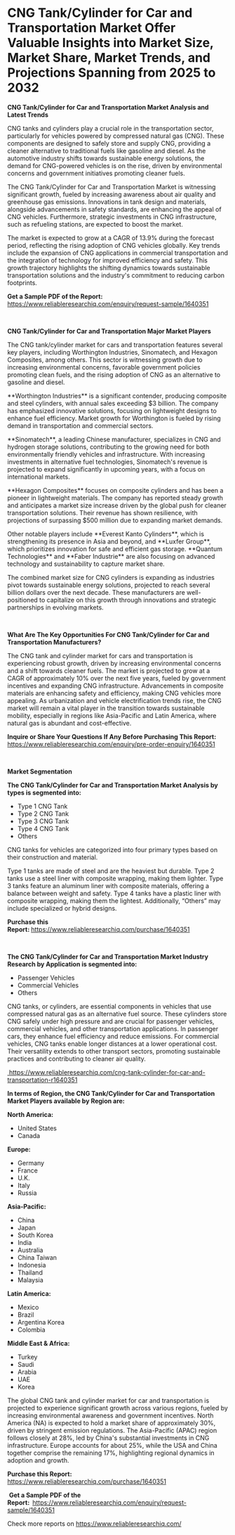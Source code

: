<p><h1>CNG Tank/Cylinder for Car and Transportation Market Offer Valuable Insights into Market Size, Market Share, Market Trends, and Projections Spanning from 2025 to 2032</h1></p><p><strong>CNG Tank/Cylinder for Car and Transportation Market Analysis and Latest Trends</strong></p>
<p><p>CNG tanks and cylinders play a crucial role in the transportation sector, particularly for vehicles powered by compressed natural gas (CNG). These components are designed to safely store and supply CNG, providing a cleaner alternative to traditional fuels like gasoline and diesel. As the automotive industry shifts towards sustainable energy solutions, the demand for CNG-powered vehicles is on the rise, driven by environmental concerns and government initiatives promoting cleaner fuels.</p><p>The CNG Tank/Cylinder for Car and Transportation Market is witnessing significant growth, fueled by increasing awareness about air quality and greenhouse gas emissions. Innovations in tank design and materials, alongside advancements in safety standards, are enhancing the appeal of CNG vehicles. Furthermore, strategic investments in CNG infrastructure, such as refueling stations, are expected to boost the market.</p><p>The market is expected to grow at a CAGR of 13.9% during the forecast period, reflecting the rising adoption of CNG vehicles globally. Key trends include the expansion of CNG applications in commercial transportation and the integration of technology for improved efficiency and safety. This growth trajectory highlights the shifting dynamics towards sustainable transportation solutions and the industry's commitment to reducing carbon footprints.</p></p>
<p><strong>Get a Sample PDF of the Report:&nbsp;</strong> <a href="https://www.reliableresearchiq.com/enquiry/request-sample/1640351?utm_campaign=1674&utm_medium=2&utm_source=Github&utm_content=ia&utm_term=02032025&utm_id=cng-tankcylinder-for-car-and-transportation">https://www.reliableresearchiq.com/enquiry/request-sample/1640351</a></p>
<p>&nbsp;</p>
<p><strong>CNG Tank/Cylinder for Car and Transportation Major Market Players</strong></p>
<p><p>The CNG tank/cylinder market for cars and transportation features several key players, including Worthington Industries, Sinomatech, and Hexagon Composites, among others. This sector is witnessing growth due to increasing environmental concerns, favorable government policies promoting clean fuels, and the rising adoption of CNG as an alternative to gasoline and diesel.</p><p>**Worthington Industries** is a significant contender, producing composite and steel cylinders, with annual sales exceeding $3 billion. The company has emphasized innovative solutions, focusing on lightweight designs to enhance fuel efficiency. Market growth for Worthington is fueled by rising demand in transportation and commercial sectors.</p><p>**Sinomatech**, a leading Chinese manufacturer, specializes in CNG and hydrogen storage solutions, contributing to the growing need for both environmentally friendly vehicles and infrastructure. With increasing investments in alternative fuel technologies, Sinomatech's revenue is projected to expand significantly in upcoming years, with a focus on international markets.</p><p>**Hexagon Composites** focuses on composite cylinders and has been a pioneer in lightweight materials. The company has reported steady growth and anticipates a market size increase driven by the global push for cleaner transportation solutions. Their revenue has shown resilience, with projections of surpassing $500 million due to expanding market demands.</p><p>Other notable players include **Everest Kanto Cylinders**, which is strengthening its presence in Asia and beyond, and **Luxfer Group**, which prioritizes innovation for safe and efficient gas storage. **Quantum Technologies** and **Faber Industrie** are also focusing on advanced technology and sustainability to capture market share.</p><p>The combined market size for CNG cylinders is expanding as industries pivot towards sustainable energy solutions, projected to reach several billion dollars over the next decade. These manufacturers are well-positioned to capitalize on this growth through innovations and strategic partnerships in evolving markets.</p></p>
<p>&nbsp;</p>
<p><strong>What Are The Key Opportunities For CNG Tank/Cylinder for Car and Transportation Manufacturers?</strong></p>
<p><p>The CNG tank and cylinder market for cars and transportation is experiencing robust growth, driven by increasing environmental concerns and a shift towards cleaner fuels.  The market is projected to grow at a CAGR of approximately 10% over the next five years, fueled by government incentives and expanding CNG infrastructure. Advancements in composite materials are enhancing safety and efficiency, making CNG vehicles more appealing. As urbanization and vehicle electrification trends rise, the CNG market will remain a vital player in the transition towards sustainable mobility, especially in regions like Asia-Pacific and Latin America, where natural gas is abundant and cost-effective.</p></p>
<p><strong>Inquire or Share Your Questions If Any Before Purchasing This Report:</strong> <a href="https://www.reliableresearchiq.com/enquiry/pre-order-enquiry/1640351?utm_campaign=1674&utm_medium=2&utm_source=Github&utm_content=ia&utm_term=02032025&utm_id=cng-tankcylinder-for-car-and-transportation">https://www.reliableresearchiq.com/enquiry/pre-order-enquiry/1640351</a></p>
<p>&nbsp;</p>
<p><strong>Market Segmentation</strong></p>
<p><strong>The CNG Tank/Cylinder for Car and Transportation Market Analysis by types is segmented into:</strong></p>
<p><ul><li>Type 1 CNG Tank</li><li>Type 2 CNG Tank</li><li>Type 3 CNG Tank</li><li>Type 4 CNG Tank</li><li>Others</li></ul></p>
<p><p>CNG tanks for vehicles are categorized into four primary types based on their construction and material. </p><p>Type 1 tanks are made of steel and are the heaviest but durable. Type 2 tanks use a steel liner with composite wrapping, making them lighter. Type 3 tanks feature an aluminum liner with composite materials, offering a balance between weight and safety. Type 4 tanks have a plastic liner with composite wrapping, making them the lightest. Additionally, “Others” may include specialized or hybrid designs.</p></p>
<p><strong>Purchase this Report:&nbsp;</strong><a href="https://www.reliableresearchiq.com/purchase/1640351?utm_campaign=1674&utm_medium=2&utm_source=Github&utm_content=ia&utm_term=02032025&utm_id=cng-tankcylinder-for-car-and-transportation">https://www.reliableresearchiq.com/purchase/1640351</a></p>
<p>&nbsp;</p>
<p><strong>The CNG Tank/Cylinder for Car and Transportation Market Industry Research by Application is segmented into:</strong></p>
<p><ul><li>Passenger Vehicles</li><li>Commercial Vehicles</li><li>Others</li></ul></p>
<p><p>CNG tanks, or cylinders, are essential components in vehicles that use compressed natural gas as an alternative fuel source. These cylinders store CNG safely under high pressure and are crucial for passenger vehicles, commercial vehicles, and other transportation applications. In passenger cars, they enhance fuel efficiency and reduce emissions. For commercial vehicles, CNG tanks enable longer distances at a lower operational cost. Their versatility extends to other transport sectors, promoting sustainable practices and contributing to cleaner air quality.</p></p>
<p><a href="https://www.reliableresearchiq.com/cng-tank-cylinder-for-car-and-transportation-r1640351?utm_campaign=1674&utm_medium=2&utm_source=Github&utm_content=ia&utm_term=02032025&utm_id=cng-tankcylinder-for-car-and-transportation">&nbsp;https://www.reliableresearchiq.com/cng-tank-cylinder-for-car-and-transportation-r1640351</a></p>
<p><strong>In terms of Region, the CNG Tank/Cylinder for Car and Transportation Market Players available by Region are:</strong></p>
<p>
    <p> <strong> North America: </strong>
        <ul>
            <li>United States</li>
            <li>Canada</li>
        </ul>
        </p> 
    <p> <strong> Europe: </strong>
        <ul>
            <li>Germany</li>
            <li>France</li>
            <li>U.K.</li>
            <li>Italy</li>
            <li>Russia</li>
        </ul>
        </p> 
    <p> <strong> Asia-Pacific: </strong>
        <ul>
            <li>China</li>
            <li>Japan</li>
            <li>South Korea</li>
            <li>India</li>
            <li>Australia</li>
            <li>China Taiwan</li>
            <li>Indonesia</li>
            <li>Thailand</li>
            <li>Malaysia</li>
        </ul>
        </p> 
    <p> <strong> Latin America: </strong>
        <ul>
            <li>Mexico</li>
            <li>Brazil</li>
            <li>Argentina Korea</li>
            <li>Colombia</li>
        </ul>
        </p> 
    <p> <strong> Middle East & Africa: </strong>
        <ul>
            <li>Turkey</li>
            <li>Saudi</li>
            <li>Arabia</li>
            <li>UAE</li>
            <li>Korea</li>
        </ul>
    </p>
    </p>
<p><p>The global CNG tank and cylinder market for car and transportation is projected to experience significant growth across various regions, fueled by increasing environmental awareness and government incentives. North America (NA) is expected to hold a market share of approximately 30%, driven by stringent emission regulations. The Asia-Pacific (APAC) region follows closely at 28%, led by China's substantial investments in CNG infrastructure. Europe accounts for about 25%, while the USA and China together comprise the remaining 17%, highlighting regional dynamics in adoption and growth.</p></p>
<p><strong>Purchase this Report: </strong><a href="https://www.reliableresearchiq.com/purchase/1640351?utm_campaign=1674&utm_medium=2&utm_source=Github&utm_content=ia&utm_term=02032025&utm_id=cng-tankcylinder-for-car-and-transportation">https://www.reliableresearchiq.com/purchase/1640351</a></p>
<p>&nbsp;<strong>Get a Sample PDF of the Report:&nbsp;&nbsp;</strong><a href="https://www.reliableresearchiq.com/enquiry/request-sample/1640351?utm_campaign=1674&utm_medium=2&utm_source=Github&utm_content=ia&utm_term=02032025&utm_id=cng-tankcylinder-for-car-and-transportation">https://www.reliableresearchiq.com/enquiry/request-sample/1640351</a></p>
<p><strong></strong></p>
<p>Check more reports on <a href="https://www.reliableresearchiq.com/?utm_campaign=1674&utm_medium=2&utm_source=Github&utm_content=ia&utm_term=02032025&utm_id=cng-tankcylinder-for-car-and-transportation">https://www.reliableresearchiq.com/</a></p>